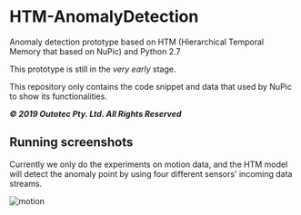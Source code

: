 # HTM-AnomalyDetection

Anomaly detection prototype based on HTM (Hierarchical Temporal Memory that based on NuPic) and Python 2.7

This prototype is still in the *very early* stage. 

This repository only contains the code snippet and data that used by NuPic to show its functionalities.

***© 2019 Outotec Pty. Ltd. All Rights Reserved***

## Running screenshots

Currently we only do the experiments on motion data, and the HTM model will detect the anomaly point by using four different sensors' incoming data streams.

![motion](https://github.com/KimMeen/HTM-AnomalyDetection/blob/master/docs/Screenshot1.png)
